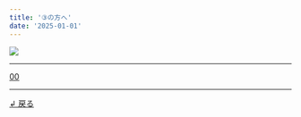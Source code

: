 ```yaml
---
title: '③の方へ'
date: '2025-01-01'
---
```

![](/images/03_.jpg)
***
[00](/posts/3-00)
***
[ ↲ 戻る ](/posts/3)
